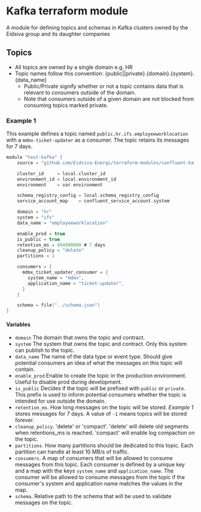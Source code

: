 # Kafka terraform module
A module for defining topics and schemas in Kafka clusters owned by the Eidsiva group and its daughter companies


## Topics
* All topics are owned by a single domain e.g. HR
* Topic names follow this convention: {public||private}.{domain}.{system}.{data_name}
  * Public/Private signify whether or not a topic contains data that is relevant to consumers outside of the domain.
  * Note that consumers outside of a given domain are not blocked from consuming topics marked private.


### Example 1
This example defines a topic named `public.hr.ifs.employeeworklocation` with a `mdmx-ticket-updater` as a consumer. The topic retains its messages for 7 days.


```c
module "test-kafka" {
    source = "github.com/Eidsiva-Energi/terraform-modules/confluent-kafka/topic"

    cluster_id     = local.cluster_id
    environment_id = local.environment_id
    environment    = var.environment

    schema_registry_config = local.schema_registry_config
    service_account_map    = confluent_service_account.system

    domain = "hr"
    system = "ifs"
    data_name = "employeeworklocation"

    enable_prod = true
    is_public = true
    retention_ms = 604800000 # 7 days
    cleanup_policy = "delete"
    partitions = 1

    consumers = {
      mdmx_ticket_updater_consumer = {
        system_name = "mdmx",
        application_name = "ticket-updater",
      }
    }

    schema = file("../schema.json")
}
```

#### Variables

* `domain` The domain that owns the topic and contract.
* `system` The system that owns the topic and contract. Only this system can publish to the topic. 
* `data_name` The name of the data type or event type. Should give potential consumers an idea of what the messages on this topic will contain.
* `enable_prod` Enable to create the topic in the production environment. Useful to disable prod during development.
* `is_public` Decides if the topic will be prefixed with `public` or `private`. This prefix is used to inform potential consumers whether the topic is intended for use outside the domain.
* `retention_ms`. How long messages on the topic will be stored. *Example 1* stores messages for 7 days. A value of `-1` means topics will be stored forever.
* `cleanup_policy`. 'delete' or 'compact'. 'delete' will delete old segments when retentions_ms is reached. 'compact' will enable log compaction on the topic.
* `partitions`. How many partitions should be dedicated to this topic. Each partition can handle at least 10 MB/s of traffic.
* `consumers`. A map of consumers that will be allowed to consume messages from this topic. Each consumer is defined by a unique key and a map with the keys `system_name` and `application_name`. The consumer will be allowed to consume messages from the topic if the consumer's system and application name matches the values in the map.
* `schema`. Relative path to the schema that will be used to validate messages on the topic.